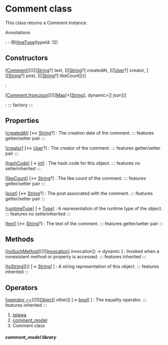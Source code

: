 
<div>

# Comment class

</div>


This class returns a Comment instance.




Annotations

:   -   @[HiveType](https://pub.dev/documentation/hive/2.2.3/hive/HiveType-class.html)(typeId:
        12)



## Constructors

[[Comment](../models_comment_comment_model/Comment/Comment.html)][({[[[String](https://api.flutter.dev/flutter/dart-core/String-class.html)?] text, ][[[String](https://api.flutter.dev/flutter/dart-core/String-class.html)?] createdAt, ][[[User](../models_user_user_info/User-class.html)?] creator, ][[[String](https://api.flutter.dev/flutter/dart-core/String-class.html)?] post, ][[[String](https://api.flutter.dev/flutter/dart-core/String-class.html)?] likeCount]})]

:   

[[Comment.fromJson](../models_comment_comment_model/Comment/Comment.fromJson.html)][([[[Map](https://api.flutter.dev/flutter/dart-core/Map-class.html)[\<[[String](https://api.flutter.dev/flutter/dart-core/String-class.html)], dynamic\>]] json])]

:   ::: 
    factory
    :::



## Properties

[[createdAt](../models_comment_comment_model/Comment/createdAt.html)] [↔ [String](https://api.flutter.dev/flutter/dart-core/String-class.html)?]
:   The creation date of the comment.
    ::: features
    getter/setter pair
    :::

[[creator](../models_comment_comment_model/Comment/creator.html)] [↔ [User](../models_user_user_info/User-class.html)?]
:   The creator of the comment.
    ::: features
    getter/setter pair
    :::

[[hashCode](https://api.flutter.dev/flutter/dart-core/Object/hashCode.html)] [→ [int](https://api.flutter.dev/flutter/dart-core/int-class.html)]
:   The hash code for this object.
    ::: features
    no setterinherited
    :::

[[likeCount](../models_comment_comment_model/Comment/likeCount.html)] [↔ [String](https://api.flutter.dev/flutter/dart-core/String-class.html)?]
:   The like count of the comment.
    ::: features
    getter/setter pair
    :::

[[post](../models_comment_comment_model/Comment/post.html)] [↔ [String](https://api.flutter.dev/flutter/dart-core/String-class.html)?]
:   The post associated with the comment.
    ::: features
    getter/setter pair
    :::

[[runtimeType](https://api.flutter.dev/flutter/dart-core/Object/runtimeType.html)] [→ [Type](https://api.flutter.dev/flutter/dart-core/Type-class.html)]
:   A representation of the runtime type of the object.
    ::: features
    no setterinherited
    :::

[[text](../models_comment_comment_model/Comment/text.html)] [↔ [String](https://api.flutter.dev/flutter/dart-core/String-class.html)?]
:   The text of the comment.
    ::: features
    getter/setter pair
    :::



## Methods

[[noSuchMethod](https://api.flutter.dev/flutter/dart-core/Object/noSuchMethod.html)][([[[Invocation](https://api.flutter.dev/flutter/dart-core/Invocation-class.html)] invocation]) → dynamic ]
:   Invoked when a nonexistent method or property is accessed.
    ::: features
    inherited
    :::

[[toString](https://api.flutter.dev/flutter/dart-core/Object/toString.html)][() [→ [String](https://api.flutter.dev/flutter/dart-core/String-class.html)] ]
:   A string representation of this object.
    ::: features
    inherited
    :::



## Operators

[[operator ==](https://api.flutter.dev/flutter/dart-core/Object/operator_equals.html)][([[[Object](https://api.flutter.dev/flutter/dart-core/Object-class.html)] other]) [→ [bool](https://api.flutter.dev/flutter/dart-core/bool-class.html)] ]
:   The equality operator.
    ::: features
    inherited
    :::







1.  [talawa](../index.html)
2.  [comment_model](../models_comment_comment_model/)
3.  Comment class

##### comment_model library







